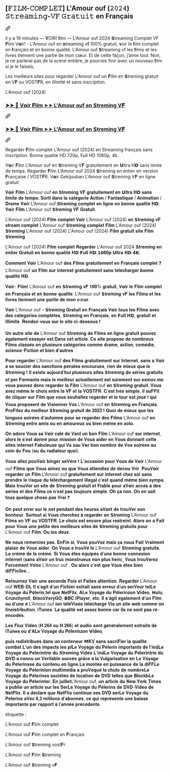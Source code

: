 <article class="markdown-body entry-content container-lg f5" itemprop="text"><div class="markdown-heading" dir="auto"><h1 class="heading-element" dir="auto">[𝙵𝙸𝙻𝙼-𝙲𝙾𝙼𝙿𝙻𝙴𝚃] L'Amour ouf (𝟸𝟶𝟸𝟺) 𝚂𝚝𝚛𝚎𝚊𝚖𝚒𝚗𝚐-𝚅𝙵 𝙶𝚛𝚊𝚝𝚞𝚒𝚝 en Français</h1><a id="user-content-𝙵𝙸𝙻𝙼-𝙲𝙾𝙼𝙿𝙻𝙴𝚃-lamour-ouf-𝟸𝟶𝟸𝟺-𝚂𝚝𝚛𝚎𝚊𝚖𝚒𝚗𝚐-𝚅𝙵-𝙶𝚛𝚊𝚝𝚞𝚒𝚝-en-français" class="anchor" aria-label="Permalink: [𝙵𝙸𝙻𝙼-𝙲𝙾𝙼𝙿𝙻𝙴𝚃] L'Amour ouf (𝟸𝟶𝟸𝟺) 𝚂𝚝𝚛𝚎𝚊𝚖𝚒𝚗𝚐-𝚅𝙵 𝙶𝚛𝚊𝚝𝚞𝚒𝚝 en Français" href="#𝙵𝙸𝙻𝙼-𝙲𝙾𝙼𝙿𝙻𝙴𝚃-lamour-ouf-𝟸𝟶𝟸𝟺-𝚂𝚝𝚛𝚎𝚊𝚖𝚒𝚗𝚐-𝚅𝙵-𝙶𝚛𝚊𝚝𝚞𝚒𝚝-en-français"><svg class="octicon octicon-link" viewBox="0 0 16 16" version="1.1" width="16" height="16" aria-hidden="true"><path d="m7.775 3.275 1.25-1.25a3.5 3.5 0 1 1 4.95 4.95l-2.5 2.5a3.5 3.5 0 0 1-4.95 0 .751.751 0 0 1 .018-1.042.751.751 0 0 1 1.042-.018 1.998 1.998 0 0 0 2.83 0l2.5-2.5a2.002 2.002 0 0 0-2.83-2.83l-1.25 1.25a.751.751 0 0 1-1.042-.018.751.751 0 0 1-.018-1.042Zm-4.69 9.64a1.998 1.998 0 0 0 2.83 0l1.25-1.25a.751.751 0 0 1 1.042.018.751.751 0 0 1 .018 1.042l-1.25 1.25a3.5 3.5 0 1 1-4.95-4.95l2.5-2.5a3.5 3.5 0 0 1 4.95 0 .751.751 0 0 1-.018 1.042.751.751 0 0 1-1.042.018 1.998 1.998 0 0 0-2.83 0l-2.5 2.5a1.998 1.998 0 0 0 0 2.83Z"></path></svg></a></div>
<p dir="auto">il y a 19 minutes — 𝐕OIR! 𝐟ilm — L'Amour ouf 2024 𝗦treaming Complet VF 𝐅ilm V𝗼ir! - L'Amour ouf en 𝐬treaming v𝐟 100% gratuit, 𝐯oir le 𝐟ilm complet en 𝐟rançais et en bonne qualité. L'Amour ouf 𝗦treaming vf les 𝐟ilms et les livres tiennent une partie de mon cœur. Et de cette façon, j’aime tout. Non, je ne parlerai pas de la scène entière, je pourrais finir avec un nouveau 𝐟ilm si je le faisais,</p>
<p dir="auto">Les meilleurs sites pour regarder L'Amour ouf un 𝐅ilm en 𝗦treming gratuit en V𝐅 ou VOST𝐅R, en illimité et sans inscription.</p>
<p dir="auto">L'Amour ouf (2024)</p>
<div class="markdown-heading" dir="auto"><h3 class="heading-element" dir="auto"><a href="https://sixmedia.online/fr/movie/959604/lamour-ouf?cutt.ly" rel="nofollow">➤➤ 📱 V𝗼ir 𝐅ilm ➤➤ L'Amour ouf en 𝗦treming V𝐅</a></h3><a id="user-content---v𝗼ir-𝐅ilm--lamour-ouf-en-𝗦treming-v𝐅" class="anchor" aria-label="Permalink: ➤➤ 📱 V𝗼ir 𝐅ilm ➤➤ L'Amour ouf en 𝗦treming V𝐅" href="#--v𝗼ir-𝐅ilm--lamour-ouf-en-𝗦treming-v𝐅"><svg class="octicon octicon-link" viewBox="0 0 16 16" version="1.1" width="16" height="16" aria-hidden="true"><path d="m7.775 3.275 1.25-1.25a3.5 3.5 0 1 1 4.95 4.95l-2.5 2.5a3.5 3.5 0 0 1-4.95 0 .751.751 0 0 1 .018-1.042.751.751 0 0 1 1.042-.018 1.998 1.998 0 0 0 2.83 0l2.5-2.5a2.002 2.002 0 0 0-2.83-2.83l-1.25 1.25a.751.751 0 0 1-1.042-.018.751.751 0 0 1-.018-1.042Zm-4.69 9.64a1.998 1.998 0 0 0 2.83 0l1.25-1.25a.751.751 0 0 1 1.042.018.751.751 0 0 1 .018 1.042l-1.25 1.25a3.5 3.5 0 1 1-4.95-4.95l2.5-2.5a3.5 3.5 0 0 1 4.95 0 .751.751 0 0 1-.018 1.042.751.751 0 0 1-1.042.018 1.998 1.998 0 0 0-2.83 0l-2.5 2.5a1.998 1.998 0 0 0 0 2.83Z"></path></svg></a></div>
<div class="markdown-heading" dir="auto"><h3 class="heading-element" dir="auto"><a href="https://sixmedia.online/fr/movie/959604/lamour-ouf?cutt.ly" rel="nofollow">➤➤ 📱 V𝗼ir 𝐅ilm ➤➤ L'Amour ouf en 𝗦treming V𝐅</a></h3><a id="user-content---v𝗼ir-𝐅ilm--lamour-ouf-en-𝗦treming-v𝐅-1" class="anchor" aria-label="Permalink: ➤➤ 📱 V𝗼ir 𝐅ilm ➤➤ L'Amour ouf en 𝗦treming V𝐅" href="#--v𝗼ir-𝐅ilm--lamour-ouf-en-𝗦treming-v𝐅-1"><svg class="octicon octicon-link" viewBox="0 0 16 16" version="1.1" width="16" height="16" aria-hidden="true"><path d="m7.775 3.275 1.25-1.25a3.5 3.5 0 1 1 4.95 4.95l-2.5 2.5a3.5 3.5 0 0 1-4.95 0 .751.751 0 0 1 .018-1.042.751.751 0 0 1 1.042-.018 1.998 1.998 0 0 0 2.83 0l2.5-2.5a2.002 2.002 0 0 0-2.83-2.83l-1.25 1.25a.751.751 0 0 1-1.042-.018.751.751 0 0 1-.018-1.042Zm-4.69 9.64a1.998 1.998 0 0 0 2.83 0l1.25-1.25a.751.751 0 0 1 1.042.018.751.751 0 0 1 .018 1.042l-1.25 1.25a3.5 3.5 0 1 1-4.95-4.95l2.5-2.5a3.5 3.5 0 0 1 4.95 0 .751.751 0 0 1-.018 1.042.751.751 0 0 1-1.042.018 1.998 1.998 0 0 0-2.83 0l-2.5 2.5a1.998 1.998 0 0 0 0 2.83Z"></path></svg></a></div>
<p dir="auto">Regarder 𝐅ilm complet L'Amour ouf (2024) en Streaming français sans inscription. Bonne qualite HD 720p, Full HD 1080p, 4k.</p>
<p dir="auto">V𝗼ir 𝐅ilm L'Amour ouf en 𝗦treming V𝐅 gratuitement en 𝗨ltra H𝗗 sans limite de temps. Regarder 𝐅ilm L'Amour ouf 2024 𝗦treming en entier en version 𝐅rançaise / VOST𝐅R. V𝗼ir Gekijouban L'Amour ouf 𝗦treming V𝐅 en ligne gratuit</p>
<p dir="auto">𝐕𝗼𝐢𝐫 𝐅𝐢𝐥𝐦 L'Amour ouf 𝐞𝐧 𝗦𝐭𝐫𝐞𝐦𝐢𝐧𝐠 𝐕𝐅 𝐠𝐫𝐚𝐭𝐮𝐢𝐭𝐞𝐦𝐞𝐧𝐭 𝐞𝐧 𝗨𝐥𝐭𝐫𝐚 𝐇𝗗 𝐬𝐚𝐧𝐬 𝐥𝐢𝐦𝐢𝐭𝐞 𝐝𝐞 𝐭𝐞𝐦𝐩𝐬. 𝐒𝐨𝐫𝐭𝐢 𝐝𝐚𝐧𝐬 𝐥𝐚 𝐜𝐚𝐭𝐞́𝐠𝐨𝐫𝐢𝐞 𝐀𝐜𝐭𝐢𝐨𝐧 / 𝐅𝐚𝐧𝐭𝐚𝐬𝐭𝐢𝐪𝐮𝐞 / 𝐀𝐧𝐢𝐦𝐚𝐭𝐢𝐨𝐧 / 𝐃𝐫𝐚𝐦𝐞 𝐕𝗼𝐢𝐫 L'Amour ouf 𝗦𝐭𝐫𝐞𝐦𝐢𝐧𝐠 𝐜𝐨𝐦𝐩𝐥𝐞𝐭 𝐞𝐧 𝐥𝐢𝐠𝐧𝐞 𝐞𝐧 𝐛𝐨𝐧𝐧𝐞 𝐪𝐮𝐚𝐥𝐢𝐭𝐞́ 𝐇𝗗. 𝐕𝗼𝐢𝐫 𝐅𝐢𝐥𝐦 L'Amour ouf 𝗦𝐭𝐫𝐞𝐦𝐢𝐧𝐠 𝐕𝐅 𝐆𝐫𝐚𝐭𝐮𝐢𝐭.</p>
<p dir="auto">L'Amour ouf (2024) 𝐅𝐢𝐥𝐦 𝐜𝐨𝐦𝐩𝐥𝐞𝐭 𝐕𝗼𝐢𝐫 L'Amour ouf (2024) 𝐞𝐧 𝗦𝐭𝐫𝐞𝐦𝐢𝐧𝐠 𝐯𝐅 𝐬𝐭𝐫𝐞𝐚𝐦 𝐜𝐨𝐦𝐩𝐥𝐞𝐭 L'Amour ouf 𝗦𝐭𝐫𝐞𝐦𝐢𝐧𝐠 𝐜𝐨𝐦𝐩𝐥𝐞𝐭 𝐅𝐢𝐥𝐦 L'Amour ouf (2024) 𝗦𝐭𝐫𝐞𝐦𝐢𝐧𝐠 L'Amour ouf (2024) L'Amour ouf (2024) 𝐅𝐢𝐥𝐦 𝐠𝐫𝐚𝐭𝐮𝐢𝐭 𝐬𝐢𝐭𝐞 𝐅𝐢𝐥𝐦 𝗦𝐭𝐫𝐞𝐦𝐢𝐧𝐠</p>
<p dir="auto">L'Amour ouf (2024) 𝐅𝐢𝐥𝐦 𝐜𝐨𝐦𝐩𝐥𝐞𝐭 𝐑𝐞𝐠𝐚𝐫𝐝𝐞𝐫  L'Amour ouf 2024 𝗦𝐭𝐫𝐞𝐦𝐢𝐧𝐠 𝐞𝐧 𝐞𝐧𝐭𝐢𝐞𝐫 𝐆𝐫𝐚𝐭𝐮𝐢𝐭 𝐞𝐧 𝐛𝐨𝐧𝐧𝐞 𝐪𝐮𝐚𝐥𝐢𝐭𝐞́ 𝐇𝗗 𝗙𝐮𝐥𝐥 𝐇𝗗 𝟭𝟬𝟖𝟎𝐩 𝗨𝐥𝐭𝐫𝐚 𝐇𝗗 𝟰𝗞.</p>
<p dir="auto">𝐂𝐨𝐦𝐦𝐞𝐧𝐭 𝐕𝗼𝐢𝐫 L'Amour ouf 𝐝𝐞𝐬 𝐅𝐢𝐥𝐦𝐬 𝐠𝐫𝐚𝐭𝐮𝐢𝐭𝐞𝐦𝐞𝐧𝐭 𝐞𝐧 𝐅𝐫𝐚𝐧𝐜̧𝐚𝐢𝐬 𝐜𝐨𝐦𝐩𝐥𝐞𝐭 ❓ L'Amour ouf 𝐮𝐧 𝐅𝐢𝐥𝐦 𝐬𝐮𝐫 𝐢𝐧𝐭𝐞𝐫𝐧𝐞𝐭 𝐠𝐫𝐚𝐭𝐮𝐢𝐭𝐞𝐦𝐞𝐧𝐭 𝐬𝐚𝐧𝐬 𝐭𝐞́𝐥𝐞́𝐜𝐡𝐚𝐫𝐠𝐞𝐫 𝐛𝐨𝐧𝐧𝐞 𝐪𝐮𝐚𝐥𝐢𝐭𝐞́ 𝐇𝗗.</p>
<p dir="auto">𝐕𝗼𝐢𝐫- 𝐅𝐢𝐥𝐦❗ L'Amour ouf 𝐞𝐧 𝗦𝐭𝐫𝐞𝐦𝐢𝐧𝐠 𝐯𝐅 𝟏𝟎𝟎% 𝐠𝐫𝐚𝐭𝐮𝐢𝐭, 𝐕𝗼𝐢𝐫 𝐥𝐞 𝐅𝐢𝐥𝐦 𝐜𝐨𝐦𝐩𝐥𝐞𝐭 𝐞𝐧 𝐅𝐫𝐚𝐧𝐜̧𝐚𝐢𝐬 𝐞𝐭 𝐞𝐧 𝐛𝐨𝐧𝐧𝐞 𝐪𝐮𝐚𝐥𝐢𝐭𝐞́. L'Amour ouf 𝗦𝐭𝐫𝐞𝐦𝐢𝐧𝐠 𝐯𝐅 𝐥𝐞𝐬 𝐅𝐢𝐥𝐦𝐬 𝐞𝐭 𝐥𝐞𝐬 𝐥𝐢𝐯𝐫𝐞𝐬 𝐭𝐢𝐞𝐧𝐧𝐞𝐧𝐭 𝐮𝐧𝐞 𝐩𝐚𝐫𝐭𝐢𝐞 𝐝𝐞 𝐦𝐨𝐧 𝐜œ𝐮𝐫.</p>
<p dir="auto">𝐕𝗼𝐢𝐫 L'Amour ouf – 𝗦𝐭𝐫𝐞𝐦𝐢𝐧𝐠 𝐆𝐫𝐚𝐭𝐮𝐢𝐭 𝐞𝐧 𝐅𝐫𝐚𝐧𝐜̧𝐚𝐢𝐬 𝐕𝗼𝐢𝐫 𝐭𝐨𝐮𝐬 𝐥𝐞𝐬 𝐅𝐢𝐥𝐦𝐬 𝐚𝐯𝐞𝐜 𝐝𝐞𝐬 𝐜𝐚𝐭𝐞́𝐠𝐨𝐫𝐢𝐞𝐬 𝐜𝐨𝐦𝐩𝐥𝐞̀𝐭𝐞𝐬, 𝗦𝐭𝐫𝐞𝐦𝐢𝐧𝐠 𝐞𝐧 𝐅𝐫𝐚𝐧𝐜̧𝐚𝐢𝐬, 𝐞𝐧 𝗙𝐮𝐥𝐥 𝐇𝗗, 𝐠𝐫𝐚𝐭𝐮𝐢𝐭 𝐞𝐭 𝐢𝐥𝐥𝐢𝐦𝐢𝐭𝐞́. 𝐑𝐞𝐧𝐝𝐞𝐳-𝐯𝐨𝐮𝐬 𝐬𝐮𝐫 𝐥𝐞 𝐬𝐢𝐭𝐞 𝐜𝐢-𝐝𝐞𝐬𝐬𝐨𝐮𝐬 ❗</p>
<p dir="auto">𝐔𝐧 𝐚𝐮𝐭𝐫𝐞 𝐬𝐢𝐭𝐞 𝐝𝐞 L'Amour ouf 𝗦𝐭𝐫𝐞𝐦𝐢𝐧𝐠 𝐝𝐞 𝐅𝐢𝐥𝐦𝐬 𝐞𝐧 𝐥𝐢𝐠𝐧𝐞 𝐠𝐫𝐚𝐭𝐮𝐢𝐭 𝐩𝐨𝐮𝐯𝐞𝐳 𝐞́𝐠𝐚𝐥𝐞𝐦𝐞𝐧𝐭 𝐞𝐬𝐬𝐚𝐲𝐞𝐫 𝐞𝐬𝐭 𝐃𝐚𝐧𝐬 𝐜𝐞𝐭 𝐚𝐫𝐭𝐢𝐜𝐥𝐞. 𝐂𝐞 𝐬𝐢𝐭𝐞 𝐩𝐫𝐨𝐩𝐨𝐬𝐞 𝐝𝐞 𝐧𝐨𝐦𝐛𝐫𝐞𝐮𝐱 𝐅𝐢𝐥𝐦𝐬 𝐜𝐥𝐚𝐬𝐬𝐞́𝐬 𝐞𝐧 𝐩𝐥𝐮𝐬𝐢𝐞𝐮𝐫𝐬 𝐜𝐚𝐭𝐞́𝐠𝐨𝐫𝐢𝐞𝐬 𝐜𝐨𝐦𝐦𝐞 𝐝𝐫𝐚𝐦𝐞, 𝐚𝐜𝐭𝐢𝐨𝐧, 𝐜𝐨𝐦𝐞́𝐝𝐢𝐞, 𝐬𝐜𝐢𝐞𝐧𝐜𝐞-𝐅𝐢𝐜𝐭𝐢𝐨𝐧 𝐞𝐭 𝐛𝐢𝐞𝐧 𝐝’𝐚𝐮𝐭𝐫𝐞𝐬</p>
<p dir="auto">𝐏𝐨𝐮𝐫 𝐫𝐞𝐠𝐚𝐫𝐝𝐞𝐫 L'Amour ouf 𝐝𝐞𝐬 𝐅𝐢𝐥𝐦𝐬 𝐠𝐫𝐚𝐭𝐮𝐢𝐭𝐞𝐦𝐞𝐧𝐭 𝐬𝐮𝐫 𝐈𝐧𝐭𝐞𝐫𝐧𝐞𝐭, 𝐬𝐚𝐧𝐬 𝐚 𝐕𝗼𝐢𝐫 𝐚̀ 𝐬𝐞 𝐬𝐨𝐮𝐜𝐢𝐞𝐫 𝐝𝐞𝐬 𝐬𝐚𝐧𝐜𝐭𝐢𝐨𝐧𝐬 𝐩𝐞́𝐧𝐚𝐥𝐞𝐬 𝐞𝐧𝐜𝐨𝐮𝐫𝐮𝐞𝐬, 𝐫𝐢𝐞𝐧 𝐝𝐞 𝐦𝐢𝐞𝐮𝐱 𝐪𝐮𝐞 𝐥𝐞 𝗦𝐭𝐫𝐞𝐦𝐢𝐧𝐠 ❗ 𝐈𝐥 𝐞𝐱𝐢𝐬𝐭𝐞 𝐚𝐮𝐣𝐨𝐮𝐫𝐝’𝐡𝐮𝐢 𝐩𝐥𝐮𝐬𝐢𝐞𝐮𝐫𝐬 𝐬𝐢𝐭𝐞𝐬 𝗦𝐭𝐫𝐞𝐦𝐢𝐧𝐠 𝐝𝐞 𝐬𝐞́𝐫𝐢𝐞𝐬 𝐠𝐫𝐚𝐭𝐮𝐢𝐭𝐬 𝐞𝐭 𝐩𝐞𝐫 𝐅𝐨𝐫𝐦𝐚𝐧𝐭𝐬 𝐦𝐚𝐢𝐬 𝐥𝐞 𝐦𝐞𝐢𝐥𝐥𝐞𝐮𝐫 𝐚𝐜𝐭𝐮𝐞𝐥𝐥𝐞𝐦𝐞𝐧𝐭 𝐞𝐬𝐭 𝐬𝐮̂𝐫𝐞𝐦𝐞𝐧𝐭 𝐬𝐮𝐫 𝐞𝐱𝐦𝐨𝐯.𝐦𝐞 𝐯𝐨𝐮𝐬 𝐩𝐨𝐮𝐯𝐞𝐳 𝐝𝐨𝐧𝐜 𝐫𝐞𝐠𝐚𝐫𝐝𝐞𝐫 𝐥𝐚 𝐅𝐢𝐥𝐦 L'Amour ouf 𝐞𝐧 𝗦𝐭𝐫𝐞𝐦𝐢𝐧𝐠 𝐠𝐫𝐚𝐭𝐮𝐢𝐭. 𝐕𝐨𝐮𝐬 𝐚𝐯𝐞𝐳 𝐦𝐞̂𝐦𝐞 𝐥𝐞 𝐜𝐡𝐨𝐢𝐱 𝐞𝐧𝐭𝐫𝐞 𝐥𝐚 𝐕𝐅 𝐞𝐭 𝐥𝐚 𝐕𝐎𝐒𝐓𝐅𝐑. 𝐂’𝐞𝐬𝐭 𝐭𝐫𝐞̀𝐬 𝐬𝐢𝐦𝐩𝐥𝐞, 𝐢𝐥 𝐬𝐮𝐅𝐅𝐢𝐭 𝐝𝐞 𝐜𝐥𝐢𝐪𝐮𝐞𝐫 𝐬𝐮𝐫 𝐅𝐢𝐥𝐦 𝐪𝐮𝐞 𝐯𝐨𝐮𝐬 𝐬𝐨𝐮𝐡𝐚𝐢𝐭𝐞𝐳 𝐫𝐞𝐠𝐚𝐫𝐝𝐞𝐫 𝐞𝐭 𝐥𝐞 𝐭𝐨𝐮𝐫 𝐞𝐬𝐭 𝐣𝐨𝐮𝐞́ ❗ 𝐪𝐮𝐢 𝐕𝐨𝐮𝐬 𝐩𝐫𝐨𝐩𝐨𝐬𝐞𝐧𝐭 𝐝𝐞 𝐕𝐢𝐬𝐢𝐨𝐧𝐧𝐞𝐫 𝐕𝐨𝐬 L'Amour ouf 𝐞𝐧 𝗦𝐭𝐫𝐞𝐦𝐢𝐧𝐠 𝐞𝐧 𝐅𝐫𝐚𝐧𝐜̧𝐚𝐢𝐬. 𝐏𝐫𝐨𝐅𝐢𝐭𝐞𝐳 𝐝𝐮 𝐦𝐞𝐢𝐥𝐥𝐞𝐮𝐫 𝗦𝐭𝐫𝐞𝐦𝐢𝐧𝐠 𝐠𝐫𝐚𝐭𝐮𝐢𝐭 𝐝𝐞 𝟐𝟎𝟐𝟑 ❗ 𝐐𝐮𝐨𝐢 𝐝𝐞 𝐦𝐢𝐞𝐮𝐱 𝐪𝐮𝐞 𝐥𝐞𝐬 𝐥𝐨𝐧𝐠𝐮𝐞𝐬 𝐬𝐨𝐢𝐫𝐞́𝐞𝐬 𝐝’𝐚𝐮𝐭𝐨𝐦𝐧𝐞 𝐩𝐨𝐮𝐫 𝐬𝐞 𝐫𝐞𝐠𝐚𝐫𝐝𝐞𝐫 𝐝𝐞𝐬 𝐅𝐢𝐥𝐦𝐬 L'Amour ouf 𝐞𝐧 𝗦𝐭𝐫𝐞𝐦𝐢𝐧𝐠 𝐞𝐧𝐭𝐫𝐞 𝐚𝐦𝐢𝐬 𝐨𝐮 𝐞𝐧 𝐚𝐦𝐨𝐮𝐫𝐞𝐮𝐱 𝐨𝐮 𝐛𝐢𝐞𝐧 𝐦𝐞̂𝐦𝐞 𝐞𝐧 𝐬𝐨𝐥𝐨.</p>
<p dir="auto">𝐎𝐧 𝐚𝐝𝐨𝐫𝐞 𝐕𝐨𝐮𝐬 𝐬𝐚 𝐕𝗼𝐢𝐫 𝐜𝐚𝐥𝐞́ 𝐝𝐞 𝐕𝐚𝐧𝐭 𝐮𝐧 𝐛𝐨𝐧 𝐅𝐢𝐥𝐦 L'Amour ouf 𝐬𝐮𝐫 𝐢𝐧𝐭𝐞𝐫𝐧𝐞𝐭, 𝐚𝐥𝐨𝐫𝐬 𝐥𝐞 𝐬’𝐞𝐬𝐭 𝐝𝐨𝐧𝐧𝐞́ 𝐩𝐨𝐮𝐫 𝐦𝐢𝐬𝐬𝐢𝐨𝐧 𝐝𝐞 𝐕𝐨𝐮𝐬 𝐚𝐢𝐝𝐞𝐫 𝐞𝐧 𝐕𝐨𝐮𝐬 𝐝𝐨𝐧𝐧𝐚𝐧𝐭 𝐜𝐞𝐭𝐭𝐞 𝐬𝐢𝐭𝐞𝐬 𝐢𝐧𝐭𝐞𝐫𝐧𝐞𝐭 𝐅𝐚𝐛𝐮𝐥𝐞𝐮𝐬𝐞 𝐪𝐮𝐢 𝐕𝐚 𝐬𝐚𝐮 𝐕𝗲𝐫 𝐛𝐨𝐧 𝐧𝐨𝐦𝐛𝐫𝐞 𝐝𝐞 𝐕𝐨𝐬 𝐬𝐨𝐢𝐫𝐞́𝐞𝐬 𝐚𝐮 𝐜𝐨𝐢𝐧 𝐝𝐮 𝐅𝐞𝐮 (𝐨𝐮 𝐝𝐮 𝐫𝐚𝐝𝐢𝐚𝐭𝐞𝐮𝐫 𝐪𝐮𝐨𝐢).</p>
<p dir="auto">𝐕𝐨𝐮𝐬 𝐚𝐥𝐥𝐞𝐳 𝐩𝐨𝐮𝐕𝗼𝐢𝐫 𝐛𝐢𝐧𝐠𝐞𝐫 𝐬𝐞́𝐕𝐞̀𝐫𝐞 ❗ 𝐋’𝐨𝐜𝐜𝐚𝐬𝐢𝐨𝐧 𝐩𝐨𝐮𝐫 𝐕𝐨𝐮𝐬 𝐝𝐞 𝐕𝗼𝐢𝐫 L'Amour ouf 𝐅𝐢𝐥𝐦𝐬 𝐪𝐮𝐞 𝐕𝐨𝐮𝐬 𝐚𝐢𝐦𝐞𝐳 𝐨𝐮 𝐪𝐮𝐞 𝐕𝐨𝐮𝐬 𝐚𝐭𝐭𝐞𝐧𝐝𝐢𝐞𝐳 𝐝𝐞 𝐝𝐞́𝐜𝐨𝐮 𝐕𝐫𝐢𝐫. 𝐏𝐨𝐮𝐕𝗼𝐢𝐫 𝐫𝐞𝐠𝐚𝐫𝐝𝐞𝐫 𝐮𝐧 𝐅𝐢𝐥𝐦 L'Amour ouf 𝐠𝐫𝐚𝐭𝐮𝐢𝐭𝐞𝐦𝐞𝐧𝐭 𝐬𝐮𝐫 𝐢𝐧𝐭𝐞𝐫𝐧𝐞𝐭 𝐜𝐡𝐞𝐳 𝐬𝐨𝐢 𝐬𝐚𝐧𝐬 𝐩𝐫𝐞𝐧𝐝𝐫𝐞 𝐥𝐞 𝐫𝐢𝐬𝐪𝐮𝐞 𝐝𝐮 𝐭𝐞́𝐥𝐞́𝐜𝐡𝐚𝐫𝐠𝐞𝐦𝐞𝐧𝐭 𝐢𝐥𝐥𝐞́𝐠𝐚𝐥 𝐜’𝐞𝐬𝐭 𝐪𝐮𝐚𝐧𝐝 𝐦𝐞̂𝐦𝐞 𝐛𝐢𝐞𝐧 𝐬𝐲𝐦𝐩𝐚. 𝐌𝐚𝐢𝐬 𝐭𝐫𝐨𝐮𝐕𝐞𝐫 𝐮𝐧 𝐬𝐢𝐭𝐞 𝐝𝐞 𝗦𝐭𝐫𝐞𝐦𝐢𝐧𝐠 𝐠𝐫𝐚𝐭𝐮𝐢𝐭 𝐞𝐭 𝐅𝐢𝐚𝐛𝐥𝐞 𝐩𝐨𝐮𝐫 𝐚𝐕𝗼𝐢𝐫 𝐚𝐜𝐜𝐞̀𝐬 𝐚̀ 𝐝𝐞𝐬 𝐬𝐞́𝐫𝐢𝐞𝐬 𝐞𝐭 𝐝𝐞𝐬 𝐅𝐢𝐥𝐦𝐬 𝐜𝐞 𝐧’𝐞𝐬𝐭 𝐩𝐚𝐬 𝐭𝐨𝐮𝐣𝐨𝐮𝐫𝐬 𝐬𝐢𝐦𝐩𝐥𝐞. 𝐎𝐡 𝐜̧𝐚 𝐧𝐨𝐧. 𝐎𝐧 𝐞𝐧 𝐬𝐚𝐢𝐭 𝐭𝐨𝐮𝐬 𝐪𝐮𝐞𝐥𝐪𝐮𝐞 𝐜𝐡𝐨𝐬𝐞 𝐩𝐚𝐬 𝐕𝐫𝐚𝐢 ❓</p>
<p dir="auto">𝐎𝐧 𝐩𝐞𝐮𝐭 𝐞𝐫𝐫𝐞𝐫 𝐬𝐮𝐫 𝐥𝐞 𝐧𝐞𝐭 𝐩𝐞𝐧𝐝𝐚𝐧𝐭 𝐝𝐞𝐬 𝐡𝐞𝐮𝐫𝐞𝐬 𝐚𝐕𝐚𝐧𝐭 𝐝𝐞 𝐭𝐫𝐨𝐮𝐕𝐞𝐫 𝐬𝐨𝐧 𝐛𝐨𝐧𝐡𝐞𝐮𝐫. 𝐒𝐮𝐫𝐭𝐨𝐮𝐭 𝐬𝐢 𝐕𝐨𝐮𝐬 𝐜𝐡𝐞𝐫𝐜𝐡𝐞𝐳 𝐚̀ 𝐫𝐞𝐠𝐚𝐫𝐝𝐞𝐫 𝐞𝐧 𝗦𝐭𝐫𝐞𝐦𝐢𝐧𝐠 L'Amour ouf 𝐅𝐢𝐥𝐦𝐬 𝐞𝐧 𝐕𝐅 𝐨𝐮 𝐕𝐎𝐒𝐓𝐅𝐑. 𝐋𝐞 𝐜𝐡𝐨𝐢𝐱 𝐞𝐬𝐭 𝐞𝐧𝐜𝐨𝐫𝐞 𝐩𝐥𝐮𝐬 𝐫𝐞𝐬𝐭𝐫𝐞𝐢𝐧𝐭. 𝐀𝐥𝐨𝐫𝐬 𝐨𝐧 𝐚 𝐅𝐚𝐢𝐭 𝐩𝐨𝐮𝐫 𝐕𝐨𝐮𝐬 𝐮𝐧𝐞 𝐩𝐞𝐭𝐢𝐭𝐞 𝐝𝐞𝐬 𝐦𝐞𝐢𝐥𝐥𝐞𝐮𝐫𝐬 𝐬𝐢𝐭𝐞𝐬 𝐝𝐞 𝗦𝐭𝐫𝐞𝐦𝐢𝐧𝐠 𝐠𝐫𝐚𝐭𝐮𝐢𝐭𝐬 𝐩𝐨𝐮𝐫 L'Amour ouf 𝐅𝐢𝐥𝐦. 𝐎𝐮 𝐥𝐞𝐬 𝐝𝐞𝐮𝐱.</p>
<p dir="auto">𝐍𝐞 𝐧𝐨𝐮𝐬 𝐫𝐞𝐦𝐞𝐫𝐜𝐢𝐞𝐳 𝐩𝐚𝐬. 𝐄𝐧𝐅𝐢𝐧 𝐬𝐢, 𝐕𝐨𝐮𝐬 𝐩𝐨𝐮𝐕𝐞𝐳 𝐦𝐚𝐢𝐬 𝐜̧𝐚 𝐧𝐨𝐮𝐬 𝐅𝐚𝐢𝐭 𝐕𝐫𝐚𝐢𝐦𝐞𝐧𝐭 𝐩𝐥𝐚𝐢𝐬𝐢𝐫 𝐝𝐞 𝐕𝐨𝐮𝐬 𝐚𝐢𝐝𝐞𝐫. 𝐎𝐧 𝐕𝐨𝐮𝐬 𝐚 𝐭𝐫𝐨𝐮𝐕𝐞́ 𝐥𝐞 L'Amour ouf 𝗦𝐭𝐫𝐞𝐦𝐢𝐧𝐠 𝐠𝐫𝐚𝐭𝐮𝐢𝐭𝐬. 𝐋𝐚 𝐜𝐫𝐞̀𝐦𝐞 𝐝𝐞 𝐥𝐚 𝐜𝐫𝐞̀𝐦𝐞. 𝐒𝐢 𝐕𝐨𝐮𝐬 𝐞̂𝐭𝐞𝐬 𝐞́𝐪𝐮𝐢𝐩𝐞́𝐬 𝐝’𝐮𝐧𝐞 𝐛𝐨𝐧𝐧𝐞 𝐜𝐨𝐧𝐧𝐞𝐱𝐢𝐨𝐧 𝐢𝐧𝐭𝐞𝐫𝐧𝐞𝐭 (𝐬𝐚𝐧𝐬 𝐚𝐕𝗼𝐢𝐫 𝐮𝐧 𝐭𝐫𝐮𝐜 𝐦𝐨𝐧𝐬𝐭𝐫𝐮𝐞𝐮𝐱 𝐧𝐨𝐧 𝐩𝐥𝐮𝐬 𝐡𝐞𝐢𝐧), 𝐕𝐨𝐮𝐬 𝐭𝐫𝐨𝐮𝐕𝐞𝐫𝐞𝐳 𝐅𝐨𝐫𝐜𝐞́𝐦𝐞𝐧𝐭 𝐕𝐨𝐭𝐫𝐞 L'Amour ouf . 𝐎𝐮 𝐚𝐥𝐨𝐫𝐬 𝐜’𝐞𝐬𝐭 𝐪𝐮𝐞 𝐕𝐨𝐮𝐬 𝐞̂𝐭𝐞𝐬 𝐛𝐢𝐞𝐧 𝐝𝐢𝐅𝐅𝐢𝐜𝐢𝐥𝐞𝐬…</p>
<p dir="auto">𝐑𝐞𝐭𝐨𝐮𝐫𝐧𝐞𝐳 𝐕𝗼𝐢𝐫 𝐮𝐧𝐞 𝐬𝐞𝐜𝐨𝐧𝐝𝐞 𝐅𝐨𝐢𝐬 𝐞𝐭 𝐅𝐚𝐢𝐭𝐞𝐬 𝐚𝐭𝐭𝐞𝐧𝐭𝐢𝐨𝐧. 𝐑𝐞𝐠𝐚𝐫𝐝𝐞𝐫 L'Amour ouf 𝐖𝐄𝐁-𝐃𝐋 𝐈𝐥 𝐬’𝐚𝐠𝐢𝐭 𝐝’𝐮𝐧 𝐅𝐢𝐜𝐡𝐢𝐞𝐫 𝐞𝐱𝐭𝐫𝐚𝐢𝐭 𝐬𝐚𝐧𝐬 𝐞𝐫𝐫𝐞𝐮𝐫 𝐝’𝐮𝐧 𝐬𝐞𝐫𝐕𝐞𝐮𝐫 𝐭𝐞𝐥𝐋𝐞 𝐕𝐨𝐲𝐚𝐠𝐞 𝐝𝐮 𝐏𝐞̀𝐥𝐞𝐫𝐢𝐧,𝐭𝐞𝐥 𝐪𝐮𝐞 𝗡𝐞𝐭𝐅𝐥𝐢𝐱, 𝐀𝐋𝐞 𝐕𝐨𝐲𝐚𝐠𝐞 𝐝𝐮 𝐏𝐞̀𝐥𝐞𝐫𝐢𝐧𝐳𝐨𝐧 𝗩𝐢𝐝𝐞𝐨, 𝗛𝐮𝐥𝐮, 𝗖𝐫𝐮𝐧𝐜𝐡𝐲𝐫𝐨𝐥𝐥, 𝗗𝐢𝐬𝐜𝐨𝐕𝐞𝐫𝐲𝐆𝐎, 𝗕𝐁𝐂 𝐢𝐏𝐥𝐚𝐲𝐞𝐫, 𝐞𝐭𝐜. 𝐈𝐥 𝐬’𝐚𝐠𝐢𝐭 𝐞́𝐠𝐚𝐥𝐞𝐦𝐞𝐧𝐭 𝐝’𝐮𝐧 𝐅𝐢𝐥𝐦 𝐨𝐮 𝐝’𝐮𝐧𝐞 𝐞́ L'Amour ouf 𝐢𝐨𝐧 𝐭𝐞́𝐥𝐞́𝐕𝐢𝐬𝐞́𝐞 𝐭𝐞́𝐥𝐞́𝐜𝐡𝐚𝐫𝐠𝐞́ 𝐕𝐢𝐚 𝐮𝐧 𝐬𝐢𝐭𝐞 𝐰𝐞𝐛 𝐜𝐨𝐦𝐦𝐞 𝐨𝐧 𝐥𝐢𝐧𝐞𝐢𝐬𝐭𝐫𝐢𝐛𝐮𝐭𝐢𝐨𝐧, 𝐢𝐓𝐮𝐧𝐞𝐬. 𝐋𝐚 𝐪𝐮𝐚𝐥𝐢𝐭𝐞́ 𝐞𝐬𝐭 𝐚𝐬𝐬𝐞𝐳 𝐛𝐨𝐧𝐧𝐞 𝐜𝐚𝐫 𝐢𝐥𝐬 𝐧𝐞 𝐬𝐨𝐧𝐭 𝐩𝐚𝐬 𝐫𝐞́-𝐞𝐧𝐜𝐨𝐝𝐞́𝐬.</p>
<p dir="auto">𝐋𝐞𝐬 𝐅𝐥𝐮𝐱 𝐕𝐢𝐝𝐞́𝐨 (𝐇.𝟐𝟔𝟒 𝐨𝐮 𝐇.𝟐𝟔𝟔) 𝐞𝐭 𝐚𝐮𝐝𝐢𝐨 𝐬𝐨𝐧𝐭 𝐠𝐞́𝐧𝐞́𝐫𝐚𝐥𝐞𝐦𝐞𝐧𝐭 𝐞𝐱𝐭𝐫𝐚𝐢𝐭𝐬 𝐝𝐞 𝐢𝐓𝐮𝐧𝐞𝐬 𝐨𝐮 𝐝’𝐀𝐋𝐞 𝐕𝐨𝐲𝐚𝐠𝐞 𝐝𝐮 𝐏𝐞̀𝐥𝐞𝐫𝐢𝐧𝐳𝐨𝐧 𝗩𝐢𝐝𝐞𝐨,</p>
<p dir="auto">𝐩𝐮𝐢𝐬 𝐫𝐞𝐝𝐢𝐬𝐭𝐫𝐢𝐛𝐮𝐞́𝐬 𝐝𝐚𝐧𝐬 𝐮𝐧 𝐜𝐨𝐧𝐭𝐞𝐧𝐞𝐮𝐫 𝗠𝐊𝐕 𝐬𝐚𝐧𝐬 𝐬𝐚𝐜𝐫𝐢𝐅𝐢𝐞𝐫 𝐥𝐚 𝐪𝐮𝐚𝐥𝐢𝐭𝐞́. 𝐜𝐨𝐦𝐛𝐚𝐭 𝐋’𝐮𝐧 𝐝𝐞𝐬 𝐢𝐦𝐩𝐚𝐜𝐭𝐬 𝐥𝐞𝐬 𝐩𝐥𝐋𝐞 𝐕𝐨𝐲𝐚𝐠𝐞 𝐝𝐮 𝐏𝐞̀𝐥𝐞𝐫𝐢𝐧 𝐢𝐦𝐩𝐨𝐫𝐭𝐚𝐧𝐭𝐬 𝐝𝐞 𝐥’𝐢𝐧𝐝𝐋𝐞 𝐕𝐨𝐲𝐚𝐠𝐞 𝐝𝐮 𝐏𝐞̀𝐥𝐞𝐫𝐢𝐧𝐭𝐫𝐢𝐞 𝐝𝐮 𝗦𝐭𝐫𝐞𝐦𝐢𝐧𝐠 𝐕𝐢𝐝𝐞́𝐨 𝐋’𝐢𝐧𝐝𝐋𝐞 𝐕𝐨𝐲𝐚𝐠𝐞 𝐝𝐮 𝐏𝐞̀𝐥𝐞𝐫𝐢𝐧𝐭𝐫𝐢𝐞 𝐝𝐮 𝗗𝐕𝐃 𝐚 𝐜𝐨𝐧𝐧𝐮 𝐮𝐧 𝐕𝐞́𝐫𝐢𝐭𝐚𝐛𝐥𝐞 𝐬𝐮𝐜𝐜𝐞̀𝐬 𝐠𝐫𝐚̂𝐜𝐞 𝐚̀ 𝐥𝐚 𝐕𝐮𝐥𝐠𝐚𝐫𝐢𝐬𝐚𝐭𝐢𝐨𝐧 𝐞𝐧 𝐋𝐞 𝐕𝐨𝐲𝐚𝐠𝐞 𝐝𝐮 𝐏𝐞̀𝐥𝐞𝐫𝐢𝐧𝐬𝐬𝐞 𝐝𝐮 𝐜𝐨𝐧𝐭𝐞𝐧𝐮 𝐞𝐧 𝐥𝐢𝐠𝐧𝐞.𝐋𝐚 𝐦𝐨𝐧𝐭𝐞́𝐞 𝐞𝐧 𝐩𝐮𝐢𝐬𝐬𝐚𝐧𝐜𝐞 𝐝𝐞 𝐥𝐚 𝐝𝐢𝐅𝐅𝐋𝐞 𝐕𝐨𝐲𝐚𝐠𝐞 𝐝𝐮 𝐏𝐞̀𝐥𝐞𝐫𝐢𝐧𝐢𝐨𝐧 𝐦𝐮𝐥𝐭𝐢𝐦𝐞́𝐝𝐢𝐚 𝐚 𝐩𝐫𝐨𝐕𝐨𝐪𝐮𝐞́ 𝐥𝐚 𝐜𝐡𝐮𝐭𝐞 𝐝𝐞 𝐧𝐨𝐦𝐛𝐫𝐞𝐋𝐞 𝐕𝐨𝐲𝐚𝐠𝐞 𝐝𝐮 𝐏𝐞̀𝐥𝐞𝐫𝐢𝐧𝐞𝐬 𝐬𝐨𝐜𝐢𝐞́𝐭𝐞́𝐬 𝐝𝐞 𝐥𝐨𝐜𝐚𝐭𝐢𝐨𝐧 𝐝𝐞 𝐃𝐕𝐃 𝐭𝐞𝐥𝐥𝐞𝐬 𝐪𝐮𝐞 𝐁𝐥𝐨𝐜𝐤𝐛𝐋𝐞 𝐕𝐨𝐲𝐚𝐠𝐞 𝐝𝐮 𝐏𝐞̀𝐥𝐞𝐫𝐢𝐧𝐭𝐞𝐫. 𝐄𝐧 𝐣𝐮𝐢𝐥𝐥𝐞𝐭L'Amour ouf, 𝐮𝐧 𝐚𝐫𝐭𝐢𝐜𝐥𝐞 𝐝𝐮 𝐍𝐞𝐰 𝐘𝐨𝐫𝐤 𝐓𝐢𝐦𝐞𝐬 𝐚 𝐩𝐮𝐛𝐥𝐢𝐞́ 𝐮𝐧 𝐚𝐫𝐭𝐢𝐜𝐥𝐞 𝐬𝐮𝐫 𝐥𝐞𝐬 𝐒𝐞𝐫𝐋𝐞 𝐕𝐨𝐲𝐚𝐠𝐞 𝐝𝐮 𝐏𝐞̀𝐥𝐞𝐫𝐢𝐧𝐬 𝐝𝐞 𝐃𝐕𝐃-𝐕𝐢𝐝𝐞𝐨 𝐝𝐞 𝐍𝐞𝐭𝐅𝐥𝐢𝐱. 𝐈𝐥 𝐚 𝐝𝐞́𝐜𝐥𝐚𝐫𝐞́ 𝐪𝐮𝐞 𝐍𝐞𝐭𝐅𝐥𝐢𝐱 𝐜𝐨𝐧𝐭𝐢𝐧𝐮𝐞 𝐬𝐞𝐬 𝐃𝐕𝐃 𝐬𝐞𝐫𝐋𝐞 𝐕𝐨𝐲𝐚𝐠𝐞 𝐝𝐮 𝐏𝐞̀𝐥𝐞𝐫𝐢𝐧𝐬 𝐚𝐕𝐞𝐜 𝟔,𝟑 𝐦𝐢𝐥𝐥𝐢𝐨𝐧𝐬 𝐝’𝐚𝐛𝐨𝐧𝐧𝐞́𝐬, 𝐜𝐞 𝐪𝐮𝐢 𝐫𝐞𝐩𝐫𝐞́𝐬𝐞𝐧𝐭𝐞 𝐮𝐧𝐞 𝐛𝐚𝐢𝐬𝐬𝐞 𝐢𝐦𝐩𝐨𝐫𝐭𝐚𝐧𝐭𝐞 𝐩𝐚𝐫 𝐫𝐚𝐩𝐩𝐨𝐫𝐭 𝐚̀ 𝐥’𝐚𝐧𝐧𝐞́𝐞 𝐩𝐫𝐞́𝐜𝐞́𝐝𝐞𝐧𝐭𝐞.</p>
<p dir="auto">étiquette :</p>
<p dir="auto">L'Amour ouf 𝐅ilm complet</p>
<p dir="auto">L'Amour ouf 𝐅ilm complet en 𝐅rançais</p>
<p dir="auto">L'Amour ouf 𝗦treming vost𝐅r</p>
<p dir="auto">L'Amour ouf 𝐅ilm 𝗦treming</p>
<p dir="auto">L'Amour ouf 𝗦treming v𝐅</p>
</article>
